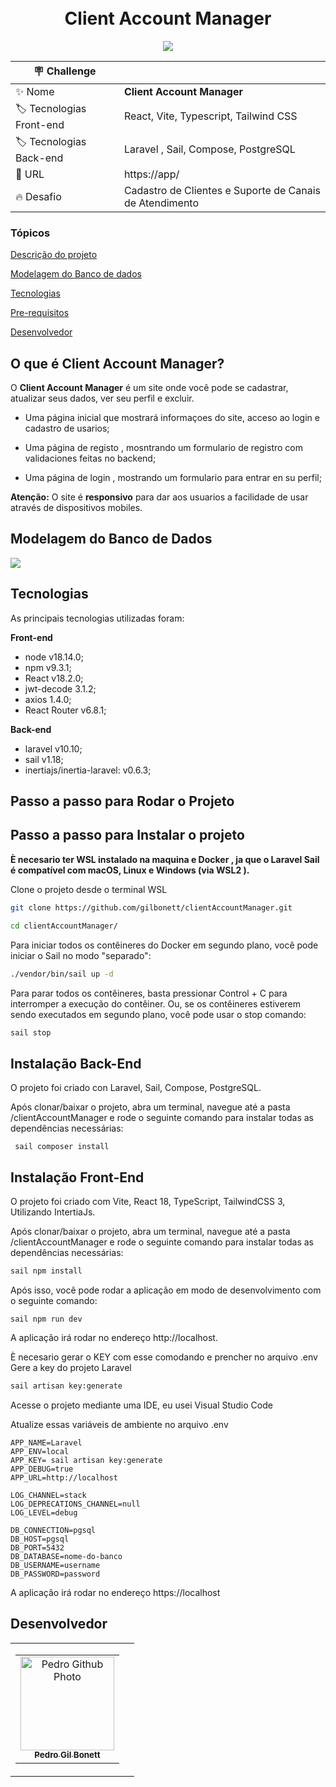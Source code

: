 <h1 align="center">
    <br>
    Client Account Manager
</h1>

<p align="center">
<img src="http://img.shields.io/static/v1?label=STATUS&message=EM%20DESENVOLVIMENTO&color=GREEN&style=for-the-badge"/>
</p>

| :placard: Challenge |     |
| -------------  | --- |
| :sparkles: Nome        | **Client Account Manager**
| :label: Tecnologias Front-end | React, Vite, Typescript, Tailwind CSS
| :label: Tecnologias Back-end | Laravel , Sail, Compose, PostgreSQL
| :rocket: URL         | https://app/
| :fire: Desafio     | Cadastro de Clientes e Suporte de Canais de Atendimento

<h3>Tópicos</h3>

<a href="#Descrip">Descrição do projeto</a>

<a href="#modelo">Modelagem do Banco de dados</a>

<a href="#Tec">Tecnologias</a>

<a href="#Pre">Pre-requisitos</a>

<a href="#Dev">Desenvolvedor</a>

<h2 id= Descrip> O que é Client Account Manager?</h2>

O **Client Account Manager** é um site onde você pode se cadastrar, atualizar seus dados, ver seu perfil e excluir.

- Uma página inicial que mostrará informaçoes do site, acceso ao login e cadastro de usarios;

- Uma página de registo , mosntrando um formulario de registro com validaciones feitas no backend;

- Uma página de login , mostrando um formulario para entrar en su perfil; 

**Atenção:** O site é **responsivo** para dar aos usuarios a facilidade de usar através de dispositivos mobiles.

<h2 id= modelo> Modelagem do Banco de Dados</h2>

![](https://user-images.githubusercontent.com/101142283/246878382-326c3c39-b00b-4146-881d-cd127b28d99f.png)

<h2 id= Tec>Tecnologias</h2>

As principais tecnologias utilizadas foram:

**Front-end**
- node v18.14.0;
- npm v9.3.1;
- React v18.2.0;
- jwt-decode 3.1.2;
- axios 1.4.0;
- React Router v6.8.1;

**Back-end**
- laravel v10.10;
- sail v1.18;
- inertiajs/inertia-laravel: v0.6.3;

<h2 id= Pre>Passo a passo para Rodar o Projeto</h2>

## Passo a passo para Instalar o projeto
**È necesario ter WSL instalado na maquina e Docker , ja que o Laravel Sail é compatível com macOS, Linux e Windows (via WSL2 ).**

Clone o projeto desde o terminal WSL
```sh
git clone https://github.com/gilbonett/clientAccountManager.git
```

```sh
cd clientAccountManager/
```

Para iniciar todos os contêineres do Docker em segundo plano, você pode iniciar o Sail no modo "separado":
```sh
./vendor/bin/sail up -d
```

Para parar todos os contêineres, basta pressionar Control + C para interromper a execução do contêiner. Ou, se os contêineres estiverem sendo executados em segundo plano, você pode usar o stop comando:
```sh
sail stop
```

## Instalação Back-End

O projeto foi criado con Laravel, Sail,  Compose, PostgreSQL. 

Após clonar/baixar o projeto, abra um terminal, navegue até a pasta /clientAccountManager e rode o seguinte comando para instalar todas as dependências necessárias:

   
     sail composer install
    

## Instalação Front-End

O projeto foi criado com Vite, React 18, TypeScript, TailwindCSS 3, Utilizando IntertiaJs.

Após clonar/baixar o projeto, abra um terminal, navegue até a pasta /clientAccountManager e rode o seguinte comando para instalar todas as dependências necessárias:

```sh
sail npm install
```
    
Após isso, você pode rodar a aplicação em modo de desenvolvimento com o seguinte comando:

   
    sail npm run dev
  
    
A aplicação irá rodar no endereço http://localhost.


È necesario gerar o KEY com esse comodando e prencher no arquivo .env
Gere a key do projeto Laravel
```sh
sail artisan key:generate
```

Acesse o projeto mediante uma IDE, eu usei Visual Studio Code

Atualize essas variáveis de ambiente no arquivo .env 
```dosini
APP_NAME=Laravel
APP_ENV=local
APP_KEY= sail artisan key:generate
APP_DEBUG=true
APP_URL=http://localhost

LOG_CHANNEL=stack
LOG_DEPRECATIONS_CHANNEL=null
LOG_LEVEL=debug

DB_CONNECTION=pgsql
DB_HOST=pgsql
DB_PORT=5432
DB_DATABASE=nome-do-banco
DB_USERNAME=username
DB_PASSWORD=password
```

A aplicação irá rodar no endereço https://localhost

<h2 id= Dev>Desenvolvedor</h2>
<table>
  <tr>
    <td>
      <table>
        <tr>
          <td align="center">
            <a href="https://github.com/gilbonett">
              <img src="https://avatars.githubusercontent.com/u/101142283?s=400&u=65a54baa757bd9fd2fc3507447850d1f071002c5&v=4" width="150px;" alt="Pedro Github Photo"/>
            </a>
            <br>
            <a href="https://www.linkedin.com/in/gilbonett/">
              <sub>
                <b>Pedro Gil Bonett</b>
              </sub>
            </a>
          </td>
        </tr>
      </table>
    </td>
    <td>
     
</table>


